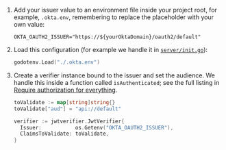 1. Add your issuer value to an environment file inside your project root, for example, `.okta.env`, remembering to replace the placeholder with your own value:

   ```
   OKTA_OAUTH2_ISSUER="https://${yourOktaDomain}/oauth2/default"
   ```

2. Load this configuration (for example we handle it in [`server/init.go`](https://github.com/okta-samples/okta-go-api-sample/blob/main/server/init.go)):

   ```go
   godotenv.Load("./.okta.env")
   ```

3. Create a verifier instance bound to the issuer and set the audience. We handle this inside a function called `isAuthenticated`; see the full listing in [Require authorization for everything](#require-authorization-for-everything).

   ```go
   toValidate := map[string]string{}
   toValidate["aud"] = "api://default"

   verifier := jwtverifier.JwtVerifier{
     Issuer:           os.Getenv("OKTA_OAUTH2_ISSUER"),
     ClaimsToValidate: toValidate,
   }
   ```
